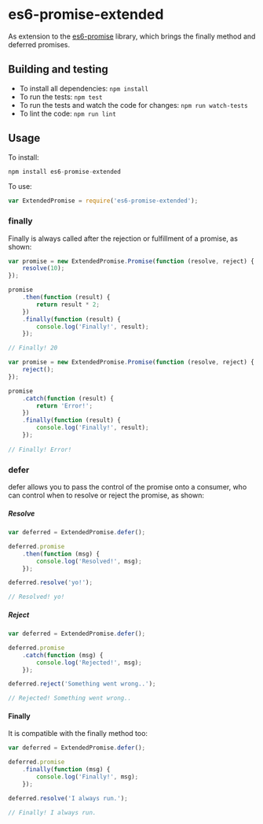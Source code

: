 # es6-promise-extended
As extension to the [es6-promise](https://www.npmjs.com/package/es6-promise) library, which brings the finally method and deferred promises.

## Building and testing
* To install all dependencies: `npm install`
* To run the tests: `npm test`
* To run the tests and watch the code for changes: `npm run watch-tests`
* To lint the code: `npm run lint`

## Usage
To install:
```javascript
npm install es6-promise-extended
```

To use:
```javascript
var ExtendedPromise = require('es6-promise-extended');
```

### finally
Finally is always called after the rejection or fulfillment of a promise, as shown:

```javascript
var promise = new ExtendedPromise.Promise(function (resolve, reject) {
	resolve(10);
});

promise
	.then(function (result) {
		return result * 2;
	})
	.finally(function (result) {
		console.log('Finally!', result);
	});

// Finally! 20
```

```javascript
var promise = new ExtendedPromise.Promise(function (resolve, reject) {
	reject();
});

promise
	.catch(function (result) {
		return 'Error!';
	})
	.finally(function (result) {
		console.log('Finally!', result);
	});
	
// Finally! Error!
```

### defer
defer allows you to pass the control of the promise onto a consumer, who can control when to resolve or reject the promise, as shown:

##### Resolve
```javascript
var deferred = ExtendedPromise.defer();

deferred.promise
	.then(function (msg) {
		console.log('Resolved!', msg);
	});

deferred.resolve('yo!');

// Resolved! yo!

```

##### Reject
```javascript
var deferred = ExtendedPromise.defer();

deferred.promise
	.catch(function (msg) {
		console.log('Rejected!', msg);
	});

deferred.reject('Something went wrong..');

// Rejected! Something went wrong..

```

#### Finally
It is compatible with the finally method too:
```javascript
var deferred = ExtendedPromise.defer();

deferred.promise
	.finally(function (msg) {
		console.log('Finally!', msg);
	});

deferred.resolve('I always run.');

// Finally! I always run.
```
